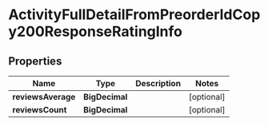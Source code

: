 

# ActivityFullDetailFromPreorderIdCopy200ResponseRatingInfo


## Properties

| Name | Type | Description | Notes |
|------------ | ------------- | ------------- | -------------|
|**reviewsAverage** | **BigDecimal** |  |  [optional] |
|**reviewsCount** | **BigDecimal** |  |  [optional] |



